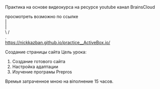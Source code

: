 Практика на основе видеокурса на ресурсе youtube канал BrainsCloud

просмотреть возможно по ссылке <br>
              | <br>
               | <br>
             \ / <br>
              . <br>
https://nickkazban.github.io/practice__ActiveBox.io/

Создание страницы сайта
 Цель урока:
 1. Создание готового сайта 
 2. Настройка адаптации 
 3. Изучение програмы Prepros

Времья затраченное мною на віполнение 15 часов.

